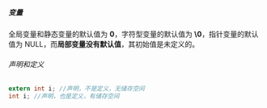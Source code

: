 ##### 变量

全局变量和静态变量的默认值为 **0**，字符型变量的默认值为 **\0**，指针变量的默认值为 NULL，而**局部变量没有默认值**，其初始值是未定义的。

###### 声明和定义

```C
extern int i; //声明，不是定义，无储存空间
int i; //声明，也是定义，有储存空间
```